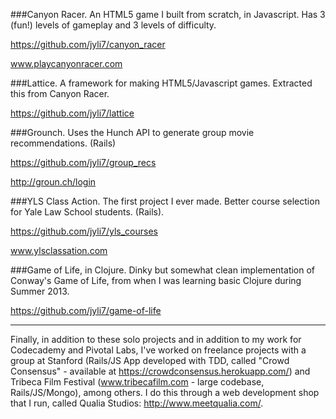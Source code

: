 ###Canyon Racer.
An HTML5 game I built from scratch, in Javascript. Has 3 (fun!) levels of gameplay and 3 levels of difficulty.

https://github.com/jyli7/canyon_racer

www.playcanyonracer.com

###Lattice.
A framework for making HTML5/Javascript games. Extracted this from Canyon Racer.

https://github.com/jyli7/lattice

###Grounch.
Uses the Hunch API to generate group movie recommendations. (Rails)

https://github.com/jyli7/group_recs

http://groun.ch/login


###YLS Class Action.
The first project I ever made. Better course selection for Yale Law School students. (Rails).

https://github.com/jyli7/yls_courses

www.ylsclassation.com

###Game of Life, in Clojure.
Dinky but somewhat clean implementation of Conway's Game of Life, from when I was learning basic Clojure during Summer 2013.

https://github.com/jyli7/game-of-life

---
Finally, in addition to these solo projects and in addition to my work for Codecademy and Pivotal Labs, I've worked on freelance projects with a group at Stanford (Rails/JS App developed with TDD, called "Crowd Consensus" - available at https://crowdconsensus.herokuapp.com/) and Tribeca Film Festival (www.tribecafilm.com - large codebase, Rails/JS/Mongo), among others. I do this through a web development shop that I run, called Qualia Studios: http://www.meetqualia.com/.